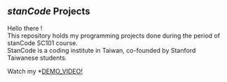 ## *stanCode* Projects
Hello there !\
This repository holds my programming projects done during the period of stanCode SC101 course.\
StanCode is a coding institute in Taiwan, co-founded by Stanford Taiwanese students.

Watch my *[DEMO_VIDEO!](https://drive.google.com/drive/folders/1Gi3bn9qPW_gR0ISyGzVPLd5Bztdvd7rF?fbclid=IwAR36BW3v_bHn-Idsh-0_ROSWLwrXOzoervZId25OOzH2LX4b6FCGDfULdDg)
